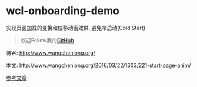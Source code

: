 # wcl-onboarding-demo
实现页面加载的变换和位移动画效果, 避免冷启动(Cold Start)

> 欢迎Follow我的[GitHub](https://github.com/SpikeKing)

博客: http://www.wangchenlong.org/

本文: http://www.wangchenlong.org/2016/03/22/1603/221-start-page-anim/

[参考文章](http://www.wangchenlong.org/2016/03/22/1603/221-start-page-anim/)
